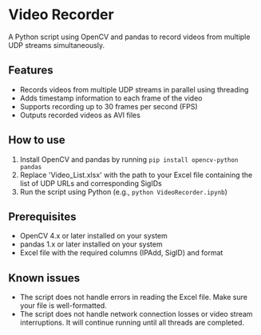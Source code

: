 # Video Recorder

A Python script using OpenCV and pandas to record videos from multiple UDP streams simultaneously.

## Features

- Records videos from multiple UDP streams in parallel using threading
- Adds timestamp information to each frame of the video
- Supports recording up to 30 frames per second (FPS)
- Outputs recorded videos as AVI files

## How to use

1. Install OpenCV and pandas by running `pip install opencv-python pandas`
2. Replace 'Video_List.xlsx' with the path to your Excel file containing the list of UDP URLs and corresponding SigIDs
3. Run the script using Python (e.g., `python VideoRecorder.ipynb`)

## Prerequisites

- OpenCV 4.x or later installed on your system
- pandas 1.x or later installed on your system
- Excel file with the required columns (IPAdd, SigID) and format

## Known issues

- The script does not handle errors in reading the Excel file. Make sure your file is well-formatted.
- The script does not handle network connection losses or video stream interruptions. It will continue running until all threads are completed.
